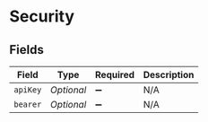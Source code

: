 # Security


## Fields

| Field              | Type               | Required           | Description        |
| ------------------ | ------------------ | ------------------ | ------------------ |
| `apiKey`           | *Optional<String>* | :heavy_minus_sign: | N/A                |
| `bearer`           | *Optional<String>* | :heavy_minus_sign: | N/A                |
